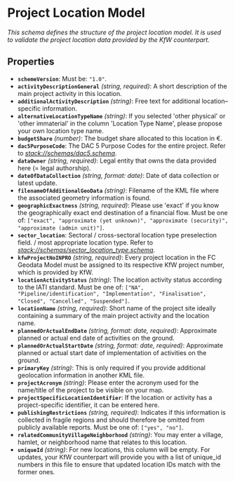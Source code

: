 # Project Location Model

*This schema defines the structure of the project location model. It is used to validate the project location data provided by the KfW counterpart.*

## Properties

- **`schemeVersion`**: Must be: `"1.0"`.
- **`activityDescriptionGeneral`** *(string, required)*: A short description of the main project activity in this location.
- **`additionalActivityDescription`** *(string)*: Free text for additional location–specific information.
- **`alternativeLocationTypeName`** *(string)*: If you selected 'other physical' or 'other immaterial' in the column 'Location Type Name', please propose your own location type name.
- **`budgetShare`** *(number)*: The budget share allocated to this location in €.
- **`dac5PurposeCode`**: The DAC 5 Purpose Codes for the entire project. Refer to *[stack://schemas/dac5.schema](#ack%3A//schemas/dac5.schema)*.
- **`dataOwner`** *(string, required)*: Legal entity that owns the data provided here (= legal authorship).
- **`dateOfDataCollection`** *(string, format: date)*: Date of data collection or latest update.
- **`filenameOfAdditionalGeoData`** *(string)*: Filename of the KML file where the associated geometry information is found.
- **`geographicExactness`** *(string, required)*: Please use 'exact' if you know the geographically exact end destination of a financial flow. Must be one of: `["exact", "approximate (yet unknown)", "approximate (security)", "approximate (admin unit)"]`.
- **`sector_location`**: Sectoral / cross-sectoral location type preselection field. / most appropriate location type. Refer to *[stack://schemas/sector_location_type.schema](#ack%3A//schemas/sector_location_type.schema)*.
- **`kfwProjectNoINPRO`** *(string, required)*: Every project location in the FC Geodata Model must be assigned to its respective KfW project number, which is provided by KfW.
- **`locationActivityStatus`** *(string)*: The location activity status according to the IATI standard. Must be one of: `["NA", "Pipeline/identification", "Implementation", "Finalisation", "Closed", "Cancelled", "Suspended"]`.
- **`locationName`** *(string, required)*: Short name of the project site ideally containing a summary of the main project activity and the location name.
- **`plannedOrActualEndDate`** *(string, format: date, required)*: Approximate planned or actual end date of activities on the ground.
- **`plannedOrActualStartDate`** *(string, format: date, required)*: Approximate planned or actual start date of implementation of activities on the ground.
- **`primaryKey`** *(string)*: This is only required if you provide additional geolocation information in another KML file.
- **`projectAcronym`** *(string)*: Please enter the acronym used for the name/title of the project to be visible on your map.
- **`projectSpecificLocationIdentifier`**: If the location or activity has a project-specific identifier, it can be entered here.
- **`publishingRestrictions`** *(string, required)*: Indicates if this information is collected in fragile regions and should therefore be omitted from publicly available reports. Must be one of: `["yes", "no"]`.
- **`relatedCommunityVillageNeighborhood`** *(string)*: You may enter a village, hamlet, or neighborhood name that relates to this location.
- **`uniqueId`** *(string)*: For new locations, this column will be empty. For updates, your KfW counterpart will provide you with a list of unique_id numbers in this file to ensure that updated location IDs match with the former ones.
